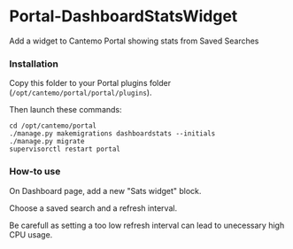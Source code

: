 # Portal-DashboardStatsWidget
Add a widget to Cantemo Portal showing stats from Saved Searches

### Installation
Copy this folder to your Portal plugins folder (`/opt/cantemo/portal/portal/plugins`).

Then launch these commands:
```
cd /opt/cantemo/portal
./manage.py makemigrations dashboardstats --initials
./manage.py migrate
supervisorctl restart portal
```
### How-to use
On Dashboard page, add a new "Sats widget" block.

Choose a saved search and a refresh interval.

Be carefull as setting a too low refresh interval can lead to unecessary high CPU usage.
